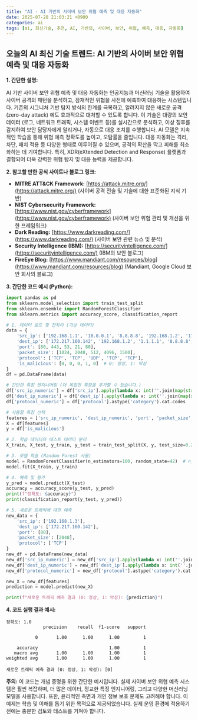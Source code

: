 ```yaml
---
title: "AI - AI 기반의 사이버 보안 위협 예측 및 대응 자동화"
date: 2025-07-28 21:03:21 +0900
categories: ai
tags: [ai, 최신기술, 추천, AI, 기반의, 사이버, 보안, 위협, 예측, 대응, 자동화]
---
```


## 오늘의 AI 최신 기술 트렌드: **AI 기반의 사이버 보안 위협 예측 및 대응 자동화**

**1. 간단한 설명:**

AI 기반 사이버 보안 위협 예측 및 대응 자동화는 인공지능과 머신러닝 기술을 활용하여 사이버 공격의 패턴을 분석하고, 잠재적인 위협을 사전에 예측하여 대응하는 시스템입니다. 기존의 시그니처 기반 탐지 방식의 한계를 극복하고, 알려지지 않은 새로운 공격 (zero-day attack) 에도 효과적으로 대처할 수 있도록 합니다. 이 기술은 대량의 보안 데이터 (로그, 네트워크 트래픽, 시스템 이벤트 등)를 실시간으로 분석하고, 이상 징후를 감지하여 보안 담당자에게 알리거나, 자동으로 대응 조치를 수행합니다. AI 모델은 지속적인 학습을 통해 위협 예측 정확도를 높이고, 오탐률을 줄입니다. 대응 자동화는 격리, 차단, 패치 적용 등 다양한 형태로 이루어질 수 있으며, 공격의 확산을 막고 피해를 최소화하는 데 기여합니다. 특히, XDR(eXtended Detection and Response) 플랫폼과 결합되어 더욱 강력한 위협 탐지 및 대응 능력을 제공합니다.

**2. 참고할 만한 공식 사이트나 블로그 링크:**

*   **MITRE ATT&CK Framework:** [https://attack.mitre.org/](https://attack.mitre.org/) (사이버 공격 전술 및 기술에 대한 표준화된 지식 기반)
*   **NIST Cybersecurity Framework:** [https://www.nist.gov/cyberframework](https://www.nist.gov/cyberframework) (사이버 보안 위험 관리 및 개선을 위한 프레임워크)
*   **Dark Reading:** [https://www.darkreading.com/](https://www.darkreading.com/) (사이버 보안 관련 뉴스 및 분석)
*   **Security Intelligence (IBM):** [https://securityintelligence.com/](https://securityintelligence.com/) (IBM의 보안 블로그)
*   **FireEye Blog:** [https://www.mandiant.com/resources/blog](https://www.mandiant.com/resources/blog) (Mandiant, Google Cloud 보안 회사의 블로그)

**3. 간단한 코드 예시 (Python):**

```python
import pandas as pd
from sklearn.model_selection import train_test_split
from sklearn.ensemble import RandomForestClassifier
from sklearn.metrics import accuracy_score, classification_report

# 1. 데이터 로드 및 전처리 (가상 데이터)
data = {
    'src_ip': ['192.168.1.1', '10.0.0.1', '8.8.8.8', '192.168.1.2', '172.217.160.142'],
    'dest_ip': ['172.217.160.142', '192.168.1.2', '1.1.1.1', '8.8.8.8', '192.168.1.1'],
    'port': [80, 443, 53, 21, 80],
    'packet_size': [1024, 2048, 512, 4096, 1500],
    'protocol': ['TCP', 'TCP', 'UDP', 'TCP', 'TCP'],
    'is_malicious': [0, 0, 0, 1, 0]  # 0: 정상, 1: 악성
}
df = pd.DataFrame(data)

# 간단한 특징 엔지니어링 (더 복잡한 특징을 추가할 수 있습니다.)
df['src_ip_numeric'] = df['src_ip'].apply(lambda x: int(''.join(map(str, [int(i) for i in x.split('.')]))))
df['dest_ip_numeric'] = df['dest_ip'].apply(lambda x: int(''.join(map(str, [int(i) for i in x.split('.')]))))
df['protocol_numeric'] = df['protocol'].astype('category').cat.codes

# 사용할 특징 선택
features = ['src_ip_numeric', 'dest_ip_numeric', 'port', 'packet_size', 'protocol_numeric']
X = df[features]
y = df['is_malicious']

# 2. 학습 데이터와 테스트 데이터 분리
X_train, X_test, y_train, y_test = train_test_split(X, y, test_size=0.2, random_state=42)

# 3. 모델 학습 (Random Forest 사용)
model = RandomForestClassifier(n_estimators=100, random_state=42)  # n_estimators: 트리 개수
model.fit(X_train, y_train)

# 4. 예측 및 평가
y_pred = model.predict(X_test)
accuracy = accuracy_score(y_test, y_pred)
print(f"정확도: {accuracy}")
print(classification_report(y_test, y_pred))

# 5. 새로운 트래픽에 대한 예측
new_data = {
    'src_ip': ['192.168.1.3'],
    'dest_ip': ['172.217.160.142'],
    'port': [80],
    'packet_size': [2048],
    'protocol': ['TCP']
}
new_df = pd.DataFrame(new_data)
new_df['src_ip_numeric'] = new_df['src_ip'].apply(lambda x: int(''.join(map(str, [int(i) for i in x.split('.')]))))
new_df['dest_ip_numeric'] = new_df['dest_ip'].apply(lambda x: int(''.join(map(str, [int(i) for i in x.split('.')]))))
new_df['protocol_numeric'] = new_df['protocol'].astype('category').cat.codes

new_X = new_df[features]
prediction = model.predict(new_X)

print(f"새로운 트래픽 예측 결과 (0: 정상, 1: 악성): {prediction}")
```

**4. 코드 실행 결과 예시:**

```
정확도: 1.0
              precision    recall  f1-score   support

           0       1.00      1.00      1.00         1

    accuracy                           1.00         1
   macro avg       1.00      1.00      1.00         1
weighted avg       1.00      1.00      1.00         1

새로운 트래픽 예측 결과 (0: 정상, 1: 악성): [0]
```

**주의:** 이 코드는 개념 증명을 위한 간단한 예시입니다. 실제 사이버 보안 위협 예측 시스템은 훨씬 복잡하며, 더 많은 데이터, 정교한 특징 엔지니어링, 그리고 다양한 머신러닝 모델을 사용합니다. 또한, 윤리적인 측면과 개인 정보 보호 문제도 고려해야 합니다. 이 예제는 학습 및 이해를 돕기 위한 목적으로 제공되었습니다. 실제 운영 환경에 적용하기 전에는 충분한 검토와 테스트를 거쳐야 합니다.

